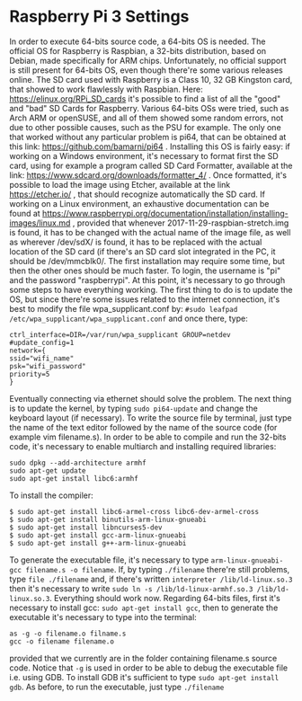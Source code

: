  Raspberry Pi 3 Settings
=======================================================================================
In order to execute 64-bits source code, a 64-bits OS is needed.
The official OS for Raspberry is Raspbian, a 32-bits distribution, based on Debian, made
specifically for ARM chips. Unfortunately, no official support is still present for 64-bits
OS, even though there're some various releases online. The SD card used with
Raspberry is a Class 10, 32 GB Kingston card, that showed to work flawlessly
with Raspbian. Here: https://elinux.org/RPi_SD_cards it's possible to find a list of all the
"good" and "bad" SD Cards for Raspberry.
Various 64-bits OSs were tried, such as Arch ARM or openSUSE, and
all of them showed some random errors, not due to other possible causes, such
as the PSU for example. The only one that worked without any particular problem
is pi64, that can be obtained at this link: https://github.com/bamarni/pi64 .
Installing this OS is fairly easy: if working on a Windows environment, it's
necessary to format first the SD card, using for example a program called SD
Card Formatter, available at the link: https://www.sdcard.org/downloads/formatter_4/ .
Once formatted, it's possible to load the image using Etcher, available at the link
https://etcher.io/ , that should recognize automatically the SD card.
If working on a Linux environment, an exhaustive documentation can be found at
https://www.raspberrypi.org/documentation/installation/installing-images/linux.md , provided
that whenever 2017-11-29-raspbian-stretch.img is found, it has to be changed with the
actual name of the image file, as well as wherever /dev/sdX/ is found, it has to be replaced
with the actual location of the SD card (if there's an SD card slot integrated in the PC, it
should be /dev/mmcblk0/.
The first installation may require some time, but then the other ones should be much faster.
To login, the username is "pi" and the password "raspberrypi".
At this point, it's necessary to go through some steps to have everything working. 
The first thing to do is to update the OS, but since there're some issues related to
the internet connection, it's best to modify the file wpa_supplicant.conf by:
`
#sudo leafpad /etc/wpa_supplicant/wpa_supplicant.conf
`
and once there, type: 
```
ctrl_interface=DIR=/var/run/wpa_supplicant GROUP=netdev
#update_config=1
network={
ssid="wifi_name"
psk="wifi_password"
priority=5
}
```
Eventually connecting via ethernet should solve the problem.
The next thing is to update the kernel, by typing `sudo pi64-update` and change the
keyboard layout (if necessary).
To write the source file by terminal, just type the name of the text editor followed by the name
of the source code (for example vim filename.s).
In order to be able to compile and run the 32-bits code, it's necessary to enable multiarch and installing
required libraries:
```
sudo dpkg --add-architecture armhf
sudo apt-get update
sudo apt-get install libc6:armhf
```
To install the compiler:
```
$ sudo apt-get install libc6-armel-cross libc6-dev-armel-cross
$ sudo apt-get install binutils-arm-linux-gnueabi
$ sudo apt-get install libncurses5-dev
$ sudo apt-get install gcc-arm-linux-gnueabi
$ sudo apt-get install g++-arm-linux-gnueabi
```
To generate the executable file, it's necessary to type `arm-linux-gnueabi-gcc filename.s -o filename`.
If, by typing `./filename` there're still problems, type `file ./filename`
and, if there's written `interpreter /lib/ld-linux.so.3` then it's necessary to write
`sudo ln -s /lib/ld-linux-armhf.so.3 /lib/ld-linux.so.3`. Everything should work now.
Regarding 64-bits files, first it's necessary to install gcc: `sudo apt-get install gcc`, then
to generate the executable it's necessary to type into the terminal:
```
as -g -o filename.o filname.s
gcc -o filename filename.o
```
provided that we currently are in the folder containing filename.s source code. Notice that 
`-g` is used in order to be able to debug the executable file i.e. using GDB.
To install GDB it's sufficient to type `sudo apt-get install gdb`. As before, to run the executable,
just type `./filename`
